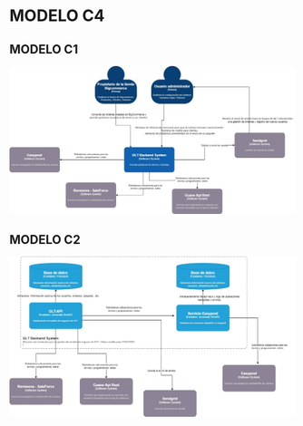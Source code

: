 # MODELO C4

  
 ## MODELO C1

  ![Modelo C1](./images/c1.jpeg)


 ## MODELO C2

   ![Modelo C1](./images/c2.jpeg)